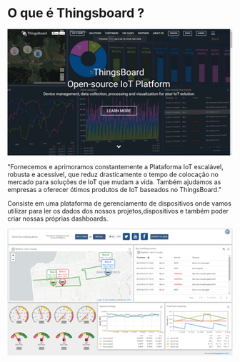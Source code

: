 # O que é Thingsboard ?

![](../.gitbook/assets/image%20%284%29.png)

"Fornecemos e aprimoramos constantemente a Plataforma IoT escalável, robusta e acessível, que reduz drasticamente o tempo de colocação no mercado para soluções de IoT que mudam a vida. Também ajudamos as empresas a oferecer ótimos produtos de IoT baseados no ThingsBoard."

Consiste em uma plataforma de gerenciamento de dispositivos onde vamos utilizar para ler os dados dos nossos projetos,dispositivos e também poder criar nossas próprias dashboards.

![](../.gitbook/assets/image%20%287%29.png)





